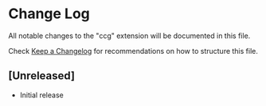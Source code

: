 # Change Log

All notable changes to the "ccg" extension will be documented in this file.

Check [Keep a Changelog](http://keepachangelog.com/) for recommendations on how to structure this file.

## [Unreleased]

- Initial release